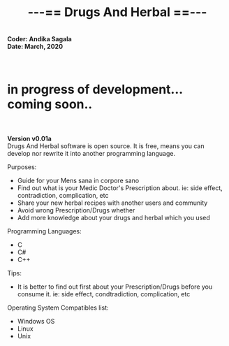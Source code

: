
# <center> ---== Drugs And Herbal ==--- </center>
<br><b>Coder: Andika Sagala</b><br>
<b>Date: March, 2020 </b><br>
<br><br>

<h1> in progress of development... coming soon.. </h1>

<br><br>
<b>Version v0.01a </b><br>
Drugs And Herbal software is open source. It is free, means you can develop nor rewrite it into another programming language. <br>

Purposes:
- Guide for your Mens sana in corpore sano
- Find out what is your Medic Doctor's Prescription about. ie: side effect, contradiction, complication, etc
- Share your new herbal recipes with another users and community
- Avoid wrong Prescription/Drugs whether 
- Add more knowledge about your drugs and herbal which you used

Programming Languages:
- C
- C#
- C++


Tips:
- It is better to find out first about your Prescription/Drugs before you consume it. ie: side effect, condtradiction, complication, etc


Operating System Compatibles list:
- Windows OS
- Linux
- Unix
